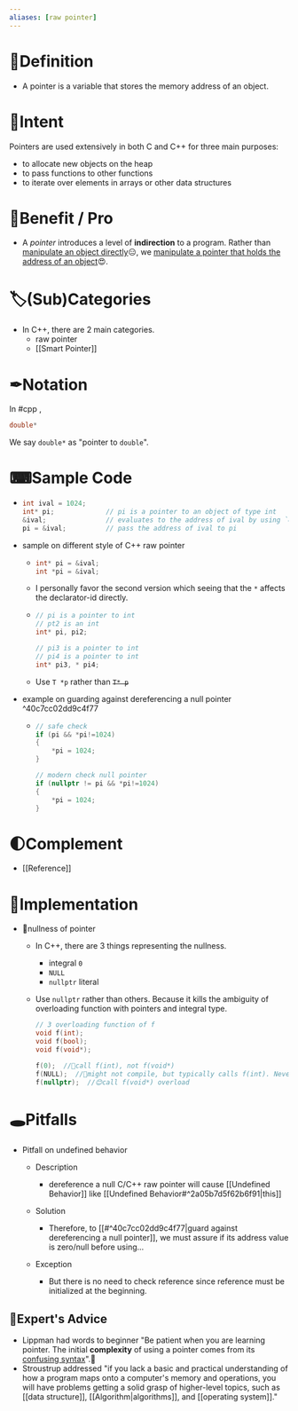 ```yaml
---
aliases: [raw pointer]
---
```


# 📝Definition
- A pointer is a variable that stores the memory address of an object.


# 🎯Intent
Pointers are used extensively in both C and C++ for three main purposes:
- to allocate new objects on the heap
- to pass functions to other functions
- to iterate over elements in arrays or other data structures
    
# 🚀Benefit / Pro
- A *pointer* introduces a level of **indirection** to a program. Rather than <u>manipulate an object directly</u>😑, we <u>manipulate a pointer that holds the address of an object</u>😍.

# 🏷(Sub)Categories
- In C++, there are 2 main categories.
    - raw pointer
    - [[Smart Pointer]]

# ✒Notation
In #cpp ,
```cpp
double*
```
We say `double*` as "pointer to `double`".
# ⌨Sample Code
- ``` c++
  int ival = 1024;
  int* pi;             // pi is a pointer to an object of type int
  &ival;               // evaluates to the address of ival by using `&`
  pi = &ival;          // pass the address of ival to pi
  ```
- sample on different style of C++ raw pointer
    - ``` c++
      int* pi = &ival;
      int *pi = &ival;
      ```
    - I personally favor the second version which seeing that the `*` affects the declarator-id directly.
    - ``` c++
      // pi is a pointer to int
      // pt2 is an int
      int* pi, pi2;
      
      // pi3 is a pointer to int
      // pi4 is a pointer to int
      int* pi3, * pi4;
      ```
    - Use `T *p` rather than ~~`T* p`~~
    
- example on guarding against dereferencing a null pointer ^40c7cc02dd9c4f77
    - ``` c++
      // safe check
      if (pi && *pi!=1024)
      {
          *pi = 1024;
      }
      
      // modern check null pointer
      if (nullptr != pi && *pi!=1024)
      {
          *pi = 1024;
      }
      ```
    
# 🌓Complement
- [[Reference]]

# 🔎Implementation
- 📌nullness of pointer
    - In C++, there are 3 things representing the nullness.
        - integral `0`
        - `NULL`
        - `nullptr` literal
        
    - Use `nullptr` rather than others. Because it kills the ambiguity of overloading function with pointers and integral type.
      
      ``` c++
      // 3 overloading function of f
      void f(int);
      void f(bool);
      void f(void*);
      
      f(0);  //🙁call f(int), not f(void*)
      f(NULL);  //🙁might not compile, but typically calls f(int). Never calls f(void*)
      f(nullptr);  //😊call f(void*) overload
      ```
    
# 🕳Pitfalls
- Pitfall on undefined behavior
    - Description
        - dereference a null C/C++ raw pointer will cause [[Undefined Behavior]] like [[Undefined Behavior#^2a05b7d5f62b6f91|this]]
        
    - Solution
        - Therefore, to [[#^40c7cc02dd9c4f77|guard against dereferencing a null pointer]], we must assure if its address value is zero/null before using...
        
    - Exception
        - But there is no need to check reference since reference must be initialized at the beginning.
        
## 🥼Expert's Advice
- Lippman had words to beginner "Be patient when you are learning pointer. The initial **complexity** of using a pointer comes from its <u>confusing syntax</u>".🤣
- Stroustrup addressed "if you lack a basic and practical understanding of how a program maps onto a computer's memory and operations, you will have problems getting a solid grasp of higher-level topics, such as [[data structure]], [[Algorithm|algorithms]], and [[operating system]]."